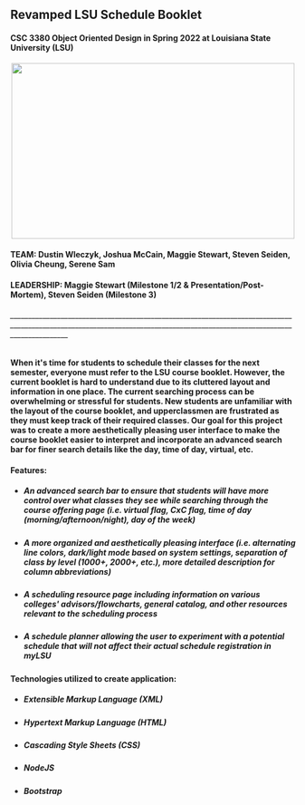 ## Revamped LSU Schedule Booklet

#### CSC 3380 Object Oriented Design in Spring 2022 at Louisiana State University (LSU)

<p align="center">
  <img src="https://user-images.githubusercontent.com/81037163/171325230-dea9c3e9-5fb4-43b9-be45-b4d95372faa4.jpg" width="500" height="310">
</p>

#### TEAM: Dustin Wleczyk, Joshua McCain, Maggie Stewart, Steven Seiden, Olivia Cheung, Serene Sam
#### LEADERSHIP: Maggie Stewart (Milestone 1/2 & Presentation/Post-Mortem), Steven Seiden (Milestone 3)

###### ____________________________________________________________________________________________________________________________________________________________________________


#### When it's time for students to schedule their classes for the next semester, everyone must refer to the LSU course booklet. However, the current booklet is hard to understand due to its cluttered layout and  information in one place. The current searching process can be overwhelming or stressful for students. New students are unfamiliar with the layout of the course booklet, and upperclassmen are frustrated as they must keep track of their required classes. Our goal for this project was to create a more aesthetically pleasing user interface to make the course booklet easier to interpret and incorporate an advanced search bar for finer search details like the day, time of day, virtual, etc. 

#### Features:
- ##### An advanced search bar to ensure that students will have more control over what classes they see while searching through the course offering page (i.e. virtual flag, CxC flag, time of day (morning/afternoon/night), day of the week)
- ##### A more organized and aesthetically pleasing interface (i.e. alternating line colors, dark/light mode based on system settings, separation of class by level (1000+, 2000+, etc.), more detailed description for column abbreviations)
- ##### A scheduling resource page including information on various colleges' advisors/flowcharts, general catalog, and other resources relevant to the scheduling process
- ##### A schedule planner allowing the user to experiment with a potential schedule that will not affect their actual schedule registration in myLSU

#### Technologies utilized to create application:
- ##### Extensible Markup Language (XML)
- ##### Hypertext Markup Language (HTML)
- ##### Cascading Style Sheets (CSS)
- ##### NodeJS 
- ##### Bootstrap

